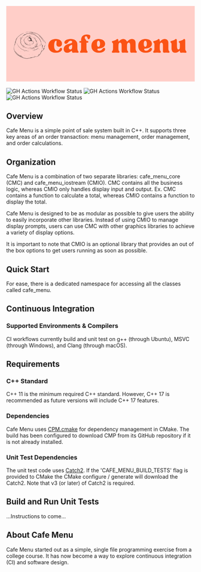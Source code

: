 ![cafe menu logo](/extras/artwork/cafe_menu_logo_1.png)

<!-- ### Unit Test and Documentation Generation Workflow Status -->
![GH Actions Workflow Status](https://img.shields.io/github/last-commit/A-E-H-M/cafe-menu?style=for-the-badge)
![GH Actions Workflow Status](https://img.shields.io/github/actions/workflow/status/A-E-H-M/cafe-menu/build_run_unit_test_cmake.yml?style=for-the-badge)
![GH Actions Workflow Status](https://img.shields.io/github/license/A-E-H-M/cafe-menu?style=for-the-badge)
<!-- ![GH Actions Workflow Status] -->
<!-- ![GH Tag] -->

## Overview
Cafe Menu is a simple point of sale system built in C++. It supports three key areas of an order transaction: menu management, order management, and order calculations.

## Organization
Cafe Menu is a combination of two separate libraries: cafe_menu_core (CMC) and cafe_menu_iostream (CMIO). CMC contains all the business logic, whereas CMIO only handles display input and output. Ex. CMC contains a function to calculate a total, whereas CMIO contains a function to display the total.

Cafe Menu is designed to be as modular as possible to give users the ability to easily incorporate other libraries. Instead of using CMIO to manage display prompts, users can use CMC with other graphics libraries to achieve a variety of display options.

It is important to note that CMIO is an optional library that provides an out of the box options to get users running as soon as possible.

## Quick Start
For ease, there is a dedicated namespace for accessing all the classes called cafe_menu.

## Continuous Integration
### Supported Environments & Compilers
CI workflows currently build and unit test on g++ (through Ubuntu), MSVC (through Windows), and Clang (through macOS).

## Requirements
### C++ Standard
C++ 11 is the minimum required C++ standard. However, C++ 17 is recommended as future versions will include C++ 17 features.

### Dependencies
Cafe Menu uses [CPM.cmake](https://github.com/cpm-cmake/CPM.cmake) for dependency management in CMake. The build has been configured to download CMP from its GitHub repository if it is not already installed.

### Unit Test Dependencies
The unit test code uses [Catch2](https://github.com/catchorg/Catch2.git). If the 'CAFE_MENU_BUILD_TESTS' flag is provided to CMake the CMake configure / generate will download the Catch2. Note that v3 (or later) of Catch2 is required.


<!-- ## Generated Documentation -->
<!-- The generated Doxygen documentation for 'cafe_menu' is [here] (https) -->

## Build and Run Unit Tests
...Instructions to come...

## About Cafe Menu
Cafe Menu started out as a simple, single file programming exercise from a college course. It has now become a way to explore continuous integration (CI) and software design.
